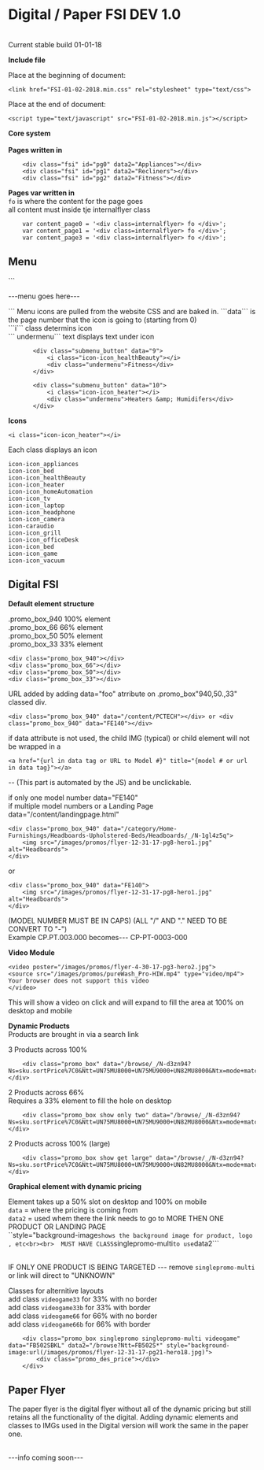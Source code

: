 <h1>Digital / Paper FSI DEV 1.0</h1><br>
Current stable build 01-01-18<br>



<strong>Include file</strong><br>

Place at the beginning of document:
```
<link href="FSI-01-02-2018.min.css" rel="stylesheet" type="text/css">
```
Place at the end of document:
```
<script type="text/javascript" src="FSI-01-02-2018.min.js"></script>
```

<strong>Core system</strong><br><br>
<strong>Pages written in</strong>
```
    <div class="fsi" id="pg0" data2="Appliances"></div>
    <div class="fsi" id="pg1" data2="Recliners"></div>
    <div class="fsi" id="pg2" data2="Fitness"></div>
 ```


<strong>Pages var written in</strong><br>
 ```fo``` is where the content for the page goes<br>
 all content must inside tje internalflyer class

```
    var content_page0 = '<div class=internalflyer> fo </div>';
    var content_page1 = '<div class=internalflyer> fo </div>';
    var content_page3 = '<div class=internalflyer> fo </div>';
```



<h2>Menu</h2>
```
<div id="submenu">
    <div id="ae4" class="submenu_overflow">
    
---menu goes here---

   </div>
</div>
 ```  
 Menu icons are pulled from the website CSS and are baked in.
 ```data``` is the page number that the icon is going to (starting from 0)<br>
 ```i``` class determins icon<br>
``` undermenu``` text displays text under icon

 ```
        <div class="submenu_button" data="9">
            <i class="icon-icon_healthBeauty"></i>
            <div class="undermenu">Fitness</div>
        </div>

        <div class="submenu_button" data="10">
            <i class="icon-icon_heater"></i>
            <div class="undermenu">Heaters &amp; Humidifers</div>
        </div>
```

<strong>Icons</strong>  
```
<i class="icon-icon_heater"></i>
```

Each class displays an icon
```
icon-icon_appliances     
icon-icon_bed
icon-icon_healthBeauty   
icon-icon_heater
icon-icon_homeAutomation  
icon-icon_tv  
icon-icon_laptop  
icon-icon_headphone  
icon-icon_camera  
icon-caraudio   
icon-icon_grill   
icon-icon_officeDesk  
icon-icon_bed  
icon-icon_game
icon-icon_vacuum  
```





<h2>Digital FSI</h2>

<strong>Default element structure</strong>

.promo_box_940    100% element<br> 
.promo_box_66     66% element<br> 
.promo_box_50     50% element<br> 
.promo_box_33     33% element<br> 


```
<div class="promo_box_940"></div> 
<div class="promo_box_66"></div>
<div class="promo_box_50"></div>
<div class="promo_box_33"></div>
```



URL added by adding data="foo" atrribute on .promo_box"940,50.,33" classed div.<br> 
```
<div class="promo_box_940" data="/content/PCTECH"></div> or <div class="promo_box_940" data="FE140"></div>
```

if data attribute is not used, the child IMG (typical) or child element will not be wrapped in a<br> 
```
<a href="{url in data tag or URL to Model #}" title="{model # or url in data tag}"></a>
```
-- (This part is automated by the JS) and be unclickable.


if only one model number  data="FE140"<br> 
if multiple model numbers or a Landing Page data="/content/landingpage.html"<br> 

```
<div class="promo_box_940" data="/category/Home-Furnishings/Headboards-Upholstered-Beds/Headboards/_/N-1gl4z5q">
    <img src="/images/promos/flyer-12-31-17-pg8-hero1.jpg" alt="Headboards">
</div>
```
or
```
<div class="promo_box_940" data="FE140">
    <img src="/images/promos/flyer-12-31-17-pg8-hero1.jpg" alt="Headboards">
</div>
```

(MODEL NUMBER MUST BE IN CAPS)    (ALL "/" AND "." NEED TO BE CONVERT TO "-")  <br> 
Example CP.PT.003.000 becomes--- CP-PT-0003-000<br> 


<strong>Video Module</strong>
```
<video poster="/images/promos/flyer-4-30-17-pg3-hero2.jpg">
<source src="/images/promos/pureWash_Pro-HIW.mp4" type="video/mp4">
Your browser does not support this video
</video>
```

This will show a video on click and will expand to fill the area at 100% on desktop and mobile<br> 


<strong>Dynamic Products</strong><br>
Products are brought in via a search link

3 Products across 100%
```
    <div class="promo_box" data="/browse/_/N-d3zn94?Ns=sku.sortPrice%7C0&Ntt=UN75MU8000+UN75MU9000+UN82MU8000&Ntx=mode+matchany"></div>
```

2 Products across 66% <br>
Requires a 33% element to fill the hole on desktop
```
    <div class="promo_box show only two" data="/browse/_/N-d3zn94?Ns=sku.sortPrice%7C0&Ntt=UN75MU8000+UN75MU9000+UN82MU8000&Ntx=mode+matchany"></div>
```

2 Products across 100% (large)
```
    <div class="promo_box show get large" data="/browse/_/N-d3zn94?Ns=sku.sortPrice%7C0&Ntt=UN75MU8000+UN75MU9000+UN82MU8000&Ntx=mode+matchany"></div>
```




<strong>Graphical element with dynamic pricing</strong>

Element takes up a 50% slot on desktop and 100% on mobile<br> 
```data``` = where the pricing is coming from<br> 
```data2``` = used whem there the link needs to go to MORE THEN ONE PRODUCT OR LANDING PAGE<br> 
``style="background-image``` shows the background image for product, logo , etc<br><br> 
MUST HAVE CLASS ```singlepromo-multi``` to use ```data2```<br> <br> 

IF ONLY ONE PRODUCT IS BEING TARGETED --- remove ```singlepromo-multi``` or link will direct to "UNKNOWN"<br> 


Classes for alternitive layouts<br>
add class ```videogame33```  for 33% with no border<br>
add class ```videogame33b``` for 33% with border<br>
add class ```videogame66```  for 66% with no border<br>
add class ```videogame66b``` for 66% with border<br>

```
    <div class="promo_box singlepromo singlepromo-multi videogame" data="FB502SBKL" data2="/browse?Ntt=FB502S*" style="background-image:url(/images/promos/flyer-12-31-17-pg21-hero18.jpg)">
        <div class="promo_des_price"></div>
    </div>
 ```

 
 
<h2>Paper Flyer</h2>
The paper flyer is the digital flyer without all of the dynamic pricing but still retains all the functionality of the digital.
Adding dynamic elements and classes to IMGs used in the Digital version will work the same in the paper one.<br><br>

---info coming soon---








